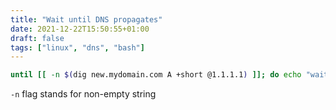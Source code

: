 ```yaml
---
title: "Wait until DNS propagates"
date: 2021-12-22T15:50:55+01:00
draft: false
tags: ["linux", "dns", "bash"]
---
```


```bash
until [[ -n $(dig new.mydomain.com A +short @1.1.1.1) ]]; do echo "waiting..." && sleep 5; done
```

`-n` flag stands for non-empty string
